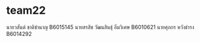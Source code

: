 # team22
นายวสันต์ ชาติชำนาญ B6015145
นายสรสิช วัฒนสินธุ์ อิ่มวิเศษ B6010621
นายศุภกร  หวังธำรง  B6014292
